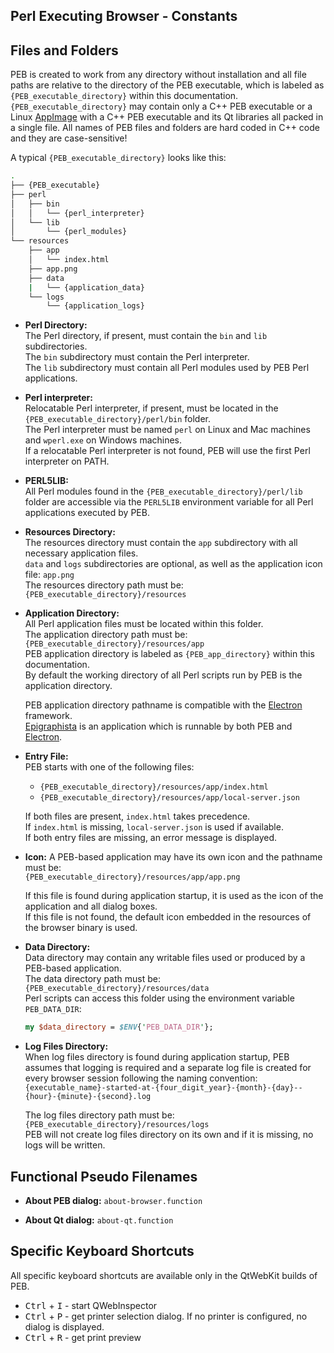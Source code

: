 Perl Executing Browser - Constants
--------------------------------------------------------------------------------

## Files and Folders

PEB is created to work from any directory without installation and all file paths are relative to the directory of the PEB executable, which is labeled as ``{PEB_executable_directory}`` within this documentation. ``{PEB_executable_directory}`` may contain only a C++ PEB executable or a Linux [AppImage](https://appimage.org/) with a C++ PEB executable and its Qt libraries all packed in a single file. All names of PEB files and folders are hard coded in C++ code and they are case-sensitive!  

A typical ``{PEB_executable_directory}`` looks like this:

```bash
.
├── {PEB_executable}
├── perl
│   ├── bin
│   │   └── {perl_interpreter}
│   └── lib
│       └── {perl_modules}
└── resources
    ├── app
    │   └── index.html
    ├── app.png
    ├── data
    |   └── {application_data}
    └── logs
        └── {application_logs}
```

* **Perl Directory:**  
  The Perl directory, if present, must contain the ``bin`` and ``lib`` subdirectories.  
  The ``bin`` subdirectory must contain the Perl interpreter.  
  The ``lib`` subdirectory must contain all Perl modules used by PEB Perl applications.  

* **Perl interpreter:**  
  Relocatable Perl interpreter, if present, must be located in the ``{PEB_executable_directory}/perl/bin`` folder.  
  The Perl interpreter must be named ``perl`` on Linux and Mac machines and ``wperl.exe`` on Windows machines.  
  If a relocatable Perl interpreter is not found, PEB will use the first Perl interpreter on PATH.  

* **PERL5LIB:**  
  All Perl modules found in the ``{PEB_executable_directory}/perl/lib`` folder are accessible via the ``PERL5LIB`` environment variable for all Perl applications executed by PEB.  

* **Resources Directory:**  
  The resources directory must contain the ``app`` subdirectory with all necessary application files.  
  ``data`` and ``logs`` subdirectories are optional, as well as the application icon file: ``app.png``  
  The resources directory path must be: ``{PEB_executable_directory}/resources``  

* **Application Directory:**  
  All Perl application files must be located within this folder.  
  The application directory path must be: ``{PEB_executable_directory}/resources/app``  
  PEB application directory is labeled as ``{PEB_app_directory}`` within this documentation.  
  By default the working directory of all Perl scripts run by PEB is the application directory.  

  PEB application directory pathname is compatible with the [Electron](http://electron.atom.io/) framework.  
  [Epigraphista](https://github.com/ddmitov/epigraphista) is an application which is runnable by both PEB and [Electron](http://electron.atom.io/).  

* **Entry File:**  
  PEB starts with one of the following files:  
  * ``{PEB_executable_directory}/resources/app/index.html``  
  * ``{PEB_executable_directory}/resources/app/local-server.json``  

  If both files are present, ``index.html`` takes precedence.  
  If ``index.html`` is missing, ``local-server.json`` is used if available.  
  If both entry files are missing, an error message is displayed.  

<a name="icon"></a>
* **Icon:**
  A PEB-based application may have its own icon and the pathname must be:  
  ``{PEB_executable_directory}/resources/app/app.png``  

  If this file is found during application startup, it is used as the icon of the application and all dialog boxes.  
  If this file is not found, the default icon embedded in the resources of the browser binary is used.

* **Data Directory:**  
  Data directory may contain any writable files used or produced by a PEB-based application.  
  The data directory path must be: ``{PEB_executable_directory}/resources/data``  
  Perl scripts can access this folder using the environment variable ``PEB_DATA_DIR``:

  ```perl
  my $data_directory = $ENV{'PEB_DATA_DIR'};
  ```
<a name="log-files-directory"></a>
* **Log Files Directory:**  
  When log files directory is found during application startup, PEB assumes that logging is required and a separate log file is created for every browser session following the naming convention:  
  ``{executable_name}-started-at-{four_digit_year}-{month}-{day}--{hour}-{minute}-{second}.log``  

  The log files directory path must be: ``{PEB_executable_directory}/resources/logs``  
  PEB will not create log files directory on its own and if it is missing, no logs will be written.

## Functional Pseudo Filenames
* **About PEB dialog:** ``about-browser.function``

* **About Qt dialog:** ``about-qt.function``

## Specific Keyboard Shortcuts
All specific keyboard shortcuts are available only in the QtWebKit builds of PEB.
* <kbd>Ctrl</kbd> + <kbd>I</kbd> - start QWebInspector
* <kbd>Ctrl</kbd> + <kbd>P</kbd> - get printer selection dialog. If no printer is configured, no dialog is displayed.
* <kbd>Ctrl</kbd> + <kbd>R</kbd> - get print preview
